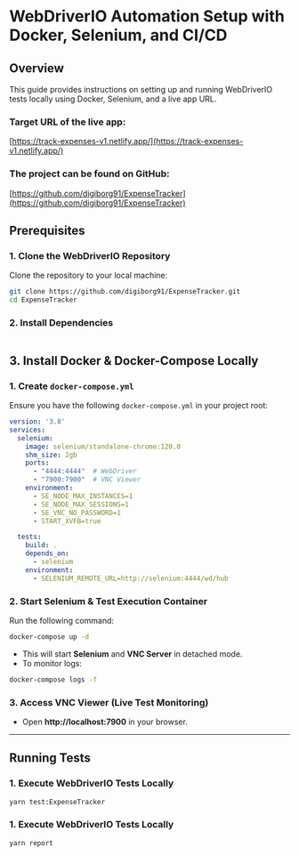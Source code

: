 # WebDriverIO Automation Setup with Docker, Selenium, and CI/CD

## Overview
This guide provides instructions on setting up and running WebDriverIO tests locally using Docker, Selenium, and a live app URL.

### Target URL of the live app:
[https://track-expenses-v1.netlify.app/](https://track-expenses-v1.netlify.app/)

### The project can be found on GitHub:
[https://github.com/digiborg91/ExpenseTracker](https://github.com/digiborg91/ExpenseTracker)

## Prerequisites


### **1. Clone the WebDriverIO Repository**
Clone the repository to your local machine:
```sh
git clone https://github.com/digiborg91/ExpenseTracker.git
cd ExpenseTracker
```

### **2. Install Dependencies**
```npm install
```

## 3. **Install Docker & Docker-Compose Locally**

### **1. Create `docker-compose.yml`**
Ensure you have the following `docker-compose.yml` in your project root:

```yaml
version: '3.8'
services:
  selenium:
    image: selenium/standalone-chrome:120.0
    shm_size: 2gb
    ports:
      - "4444:4444"  # WebDriver
      - "7900:7900"  # VNC Viewer
    environment:
      - SE_NODE_MAX_INSTANCES=1
      - SE_NODE_MAX_SESSIONS=1
      - SE_VNC_NO_PASSWORD=1
      - START_XVFB=true

  tests:
    build: .
    depends_on:
      - selenium
    environment:
      - SELENIUM_REMOTE_URL=http://selenium:4444/wd/hub
```

### **2. Start Selenium & Test Execution Container**
Run the following command:
```sh
docker-compose up -d
```
- This will start **Selenium** and **VNC Server** in detached mode.
- To monitor logs:
```sh
docker-compose logs -f
```

### **3. Access VNC Viewer** (Live Test Monitoring)
- Open **http://localhost:7900** in your browser.

---

## Running Tests

### **1. Execute WebDriverIO Tests Locally**
```sh
yarn test:ExpenseTracker
```

### **1. Execute WebDriverIO Tests Locally**
``` sh
yarn report
```